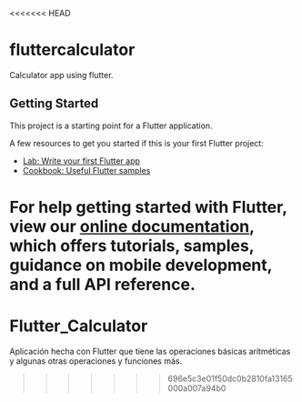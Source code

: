<<<<<<< HEAD
# fluttercalculator

Calculator app using flutter.

## Getting Started

This project is a starting point for a Flutter application.

A few resources to get you started if this is your first Flutter project:

- [Lab: Write your first Flutter app](https://flutter.dev/docs/get-started/codelab)
- [Cookbook: Useful Flutter samples](https://flutter.dev/docs/cookbook)

For help getting started with Flutter, view our
[online documentation](https://flutter.dev/docs), which offers tutorials,
samples, guidance on mobile development, and a full API reference.
=======
# Flutter_Calculator
Aplicación hecha con Flutter que tiene las operaciones básicas aritméticas y algunas otras operaciones y funciones más.
>>>>>>> 696e5c3e01f50dc0b2810fa13165000a007a94b0
